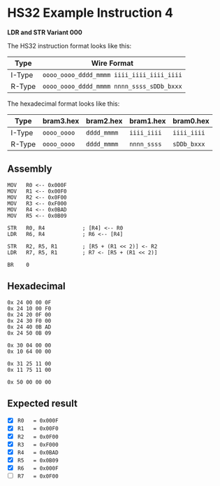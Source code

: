 # HS32 Example Instruction 4

**LDR and STR Variant 000**

The HS32 instruction format looks like this:

| Type   | Wire Format                               |
| ------ | ----------------------------------------- |
| I-Type | `oooo_oooo_dddd_mmmm iiii_iiii_iiii_iiii` |
| R-Type | `oooo_oooo_dddd_mmmm nnnn_ssss_sDDb_bxxx` |

The hexadecimal format looks like this:

| Type   | bram3.hex   | bram2.hex   | bram1.hex   | bram0.hex   |
| ------ | ----------- | ----------- | ----------- | ----------- |
| I-Type | `oooo_oooo` | `dddd_mmmm` | `iiii_iiii` | `iiii_iiii` |
| R-Type | `oooo_oooo` | `dddd_mmmm` | `nnnn_ssss` | `sDDb_bxxx` |

## Assembly

```assembly
MOV   R0 <-- 0x000F
MOV   R1 <-- 0x00F0
MOV   R2 <-- 0x0F00
MOV   R3 <-- 0xF000
MOV   R4 <-- 0x0BAD
MOV   R5 <-- 0x0B09

STR   R0, R4            ; [R4] <-- R0
LDR   R6, R4            ; R6 <-- [R4]

STR   R2, R5, R1        ; [R5 + (R1 << 2)] <- R2
LDR   R7, R5, R1        ; R7 <- [R5 + (R1 << 2)]

BR    0
```

## Hexadecimal

```hex
0x 24 00 00 0F
0x 24 10 00 F0
0x 24 20 0F 00
0x 24 30 F0 00
0x 24 40 0B AD
0x 24 50 0B 09

0x 30 04 00 00
0x 10 64 00 00

0x 31 25 11 00
0x 11 75 11 00

0x 50 00 00 00
```

## Expected result

- [x] `R0   = 0x000F`
- [x] `R1   = 0x00F0`
- [x] `R2   = 0x0F00`
- [x] `R3   = 0xF000`
- [x] `R4   = 0x0BAD`
- [x] `R5   = 0x0B09`
- [x] `R6   = 0x000F`
- [ ] `R7   = 0x0F00`
